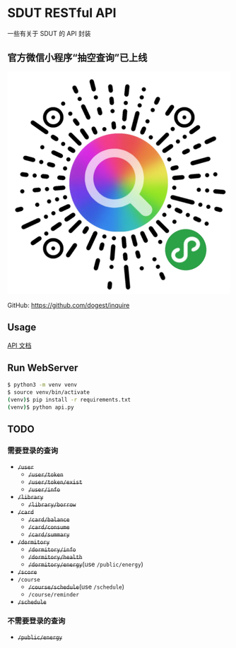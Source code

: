 # SDUT RESTful API

一些有关于 SDUT 的 API 封装

## 官方微信小程序“抽空查询”已上线

![抽空查询](inquire.jpg)

GitHub: <https://github.com/dogest/inquire>

## Usage

[API 文档](docs/api.md)

## Run WebServer

```bash
$ python3 -m venv venv
$ source venv/bin/activate
(venv)$ pip install -r requirements.txt
(venv)$ python api.py
```

## TODO

### 需要登录的查询

- <del>`/user`</del>
  - <del>`/user/token`</del>
  - <del>`/user/token/exist`</del>
  - <del>`/user/info`</del>
- <del>`/library`</del>
  - <del>`/library/borrow`</del>
- <del>`/card`</del>
  - <del>`/card/balance`</del>
  - <del>`/card/consume`</del>
  - <del>`/card/summary`</del>
- <del>`/dormitory`</del>
  - <del>`/dormitory/info`</del>
  - <del>`/dormitory/health`</del>
  - <del>`/dormitory/energy`</del>(use `/public/energy`)
- <del>`/score`</del>
- `/course`
  - <del>`/course/schedule`</del>(use `/schedule`)
  - `/course/reminder`
- <del>`/schedule`</del>

### 不需要登录的查询

- <del>`/public/energy`</del>
